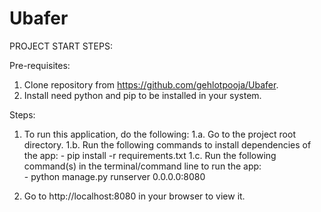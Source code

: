 # Ubafer
PROJECT START STEPS:

Pre-requisites:
1. Clone repository from https://github.com/gehlotpooja/Ubafer.
2. Install need python and pip to be installed in your system.


Steps:
1. To run this application, do the following:
    1.a. Go to the project root directory.
    1.b. Run the following commands to install dependencies of the app:
    	- pip install -r requirements.txt
    1.c. Run the following command(s) in the terminal/command line to run the app:    
        - python manage.py runserver 0.0.0.0:8080

2. Go to http://localhost:8080 in your browser to view it.